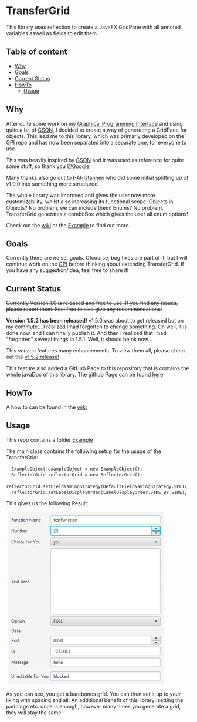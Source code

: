 # TransferGrid
This library uses reflection to create a JavaFX GridPane with all annoted variables aswell as fields to edit them.

## Table of content

- [Why](#Reasoning)
- [Goals](#Goals)
- [Current Status](#Current-Status)
- [HowTo](#HowTo)
  - [Usage](#Usage)

## Why

After quite some work on my [Graphical Programming Interface](https://github.com/FancyJavaStuff/GPI) and using quite a bit of [GSON](https://github.com/google/gson), I decided to create a way of generating a GridPane for objects. This lead me to this library, which was primarly developed on the GPI repo and has now been separated into a separate one, for everyone to use.

This was heavily inspired by [GSON](https://github.com/google/gson) and it was used as reference for quite some stuff, so thank you [@Google](https://github.com/google)!

Many thanks also go out to [I-Al-Istannen](https://github.com/I-Al-Istannen) who did some initial splitting up of v1.0.0 into something more structured.

The whole library was improved and gives the user now more customizability, whilst also increasing its functional scope. Objects in Objects? No problem, we can include them! Enums? No problem, TransferGrid generates a comboBox which gives the user all enum options!

Check out the [wiki](https://github.com/FancyJavaStuff/TransferGrid/wiki) or the [Example](https://github.com/FancyJavaStuff/TransferGrid/tree/master/src/main/java/Example) to find out more.
## Goals

Currently there are no set goals. Ofcourse, bug fixes are part of it, but I will continue work on the [GPI](https://github.com/FancyJavaStuff/GPI) before thinking about extending TransferGrid. If you have any suggestion/idea, feel free to share it!

## Current Status

~~Currently Version 1.0 is released and free to use. If you find any issues, please report them. Feel free to also give any recommendations!~~ 

**Version 1.5.2 has been released!**
v1.5.0 was about to get released but on my commute... I realized I had forgotten to change something. Oh well, it is done now, and I can finally publish it. And then I realized that I had "forgotten" several things in 1.5.1. Well, it should be ok now...

This version features many enhancements. To view them all, please check out the [v1.5.2 release!](insertLinkHere)

This feature also added a GitHub Page to this repository that is contains the whole javaDoc of this library. The github Page can be found [here](https://fancyjavastuff.github.io/TransferGrid/javaDoc/index.html)

## HowTo

A how to can be found in the [wiki](https://github.com/FancyJavaStuff/TransferGrid/wiki)

## Usage

This repo contains a folder [Example](https://github.com/FancyJavaStuff/TransferGrid/tree/master/src/main/java/Example)

The main class contains the following setup for the usage of the TransferGrid:
```
  ExampleObject exampleObject = new ExampleObject();
  ReflectorGrid reflectorGrid = new ReflectorGrid();
  reflectorGrid.setFieldNamingStrategy(DefaultFieldNamingStrategy.SPLIT_TO_CAPITALIZED_WORDS);
  reflectorGrid.setLabelDisplayOrder(LabelDisplayOrder.SIDE_BY_SIDE);
```

This gives us the following Result:

<p align="left">
  <img src="pictures/GeneratedGrid_v1_5_0.png"/>
</p>

As you can see, you get a barebones grid. You can then set it up to your liking with spacing and all. An additional benefit of this library: setting the paddings etc. once is enough, however many times you generate a grid, they will stay the same!
